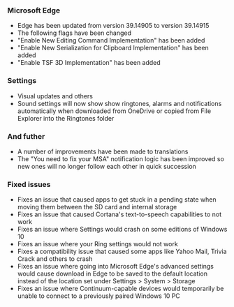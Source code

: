 ### Microsoft Edge
- Edge has been updated from version 39.14905 to version 39.14915
- The following flags have been changed
 - "Enable New Editing Command Implementation" has been added
 - "Enable New Serialization for Clipboard Implementation" has been added
 - "Enable TSF 3D Implementation" has been added
 
 ### Settings
- Visual updates and others
 - Sound settings will now show show ringtones, alarms and notifications automatically when downloaded from OneDrive or copied from File Explorer into the Ringtones folder

### And futher
- A number of improvements have been made to translations
- The "You need to fix your MSA" notification logic has been improved so new ones will no longer follow each other in quick succession

### Fixed issues
- Fixes an issue that caused apps to get stuck in a pending state when moving them between the SD card and internal storage
- Fixes an issue that caused Cortana's text-to-speech capabilities to not work
- Fixes an issue where Settings would crash on some editions of Windows 10
- Fixes an issue where your Ring settings would not work
- Fixes a compatibility issue that caused some apps like Yahoo Mail, Trivia Crack and others to crash
- Fixes an issue where going into Microsoft Edge's advanced settings would cause download in Edge to be saved to the default location instead of the location set under Settings > System > Storage
- Fixes an issue where Continuum-capable devices would temporarily be unable to connect to a previously paired Windows 10 PC
